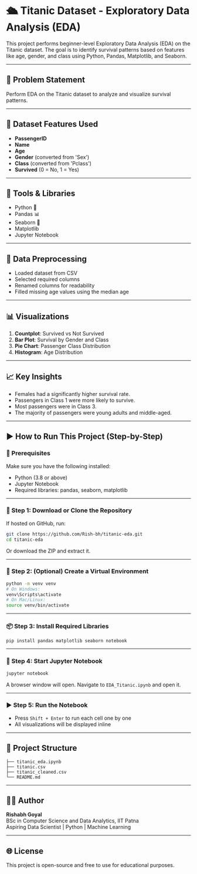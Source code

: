# 🛳 Titanic Dataset - Exploratory Data Analysis (EDA)

This project performs beginner-level Exploratory Data Analysis (EDA) on the Titanic dataset. The goal is to identify survival patterns based on features like age, gender, and class using Python, Pandas, Matplotlib, and Seaborn.

---

## 📌 Problem Statement

Perform EDA on the Titanic dataset to analyze and visualize survival patterns.

---

## 📁 Dataset Features Used

- **PassengerID**
- **Name**
- **Age**
- **Gender** (converted from 'Sex')
- **Class** (converted from 'Pclass')
- **Survived** (0 = No, 1 = Yes)

---

## 🔧 Tools & Libraries

- Python 🐍
- Pandas 📊
- Seaborn 🎨
- Matplotlib
- Jupyter Notebook

---

## 🧹 Data Preprocessing

- Loaded dataset from CSV
- Selected required columns
- Renamed columns for readability
- Filled missing age values using the median age

---

## 📊 Visualizations

1. **Countplot**: Survived vs Not Survived  
2. **Bar Plot**: Survival by Gender and Class  
3. **Pie Chart**: Passenger Class Distribution  
4. **Histogram**: Age Distribution  

---

## 📈 Key Insights

- Females had a significantly higher survival rate.
- Passengers in Class 1 were more likely to survive.
- Most passengers were in Class 3.
- The majority of passengers were young adults and middle-aged.

---

## ▶️ How to Run This Project (Step-by-Step)

### 📌 Prerequisites
Make sure you have the following installed:
- Python (3.8 or above)
- Jupyter Notebook
- Required libraries: pandas, seaborn, matplotlib

---

### 🧾 Step 1: Download or Clone the Repository

If hosted on GitHub, run:
```bash
git clone https://github.com/Rish-bh/titanic-eda.git
cd titanic-eda
```

Or download the ZIP and extract it.

---

### 🧪 Step 2: (Optional) Create a Virtual Environment
```bash
python -m venv venv
# On Windows:
venv\Scripts\activate
# On Mac/Linux:
source venv/bin/activate
```

---

### 📦 Step 3: Install Required Libraries

```bash
pip install pandas matplotlib seaborn notebook
```

---

### 🚀 Step 4: Start Jupyter Notebook

```bash
jupyter notebook
```

A browser window will open. Navigate to `EDA_Titanic.ipynb` and open it.

---

### ▶️ Step 5: Run the Notebook

- Press `Shift + Enter` to run each cell one by one
- All visualizations will be displayed inline

---

## 📁 Project Structure

```
├── titanic_eda.ipynb
├── titanic.csv
├── titanic_cleaned.csv
└── README.md
```

---

## 🧑‍💻 Author

**Rishabh Goyal**  
BSc in Computer Science and Data Analytics, IIT Patna  
Aspiring Data Scientist | Python | Machine Learning

---

## 🌐 License

This project is open-source and free to use for educational purposes.


